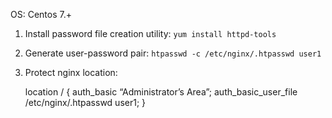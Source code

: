 OS: Centos 7.+


1. Install password file creation utility: `yum install httpd-tools`

2. Generate user-password pair: `htpasswd -c /etc/nginx/.htpasswd user1`

3. Protect nginx location:

    location / {
        auth_basic           “Administrator’s Area”;
        auth_basic_user_file /etc/nginx/.htpasswd user1; 
    }
